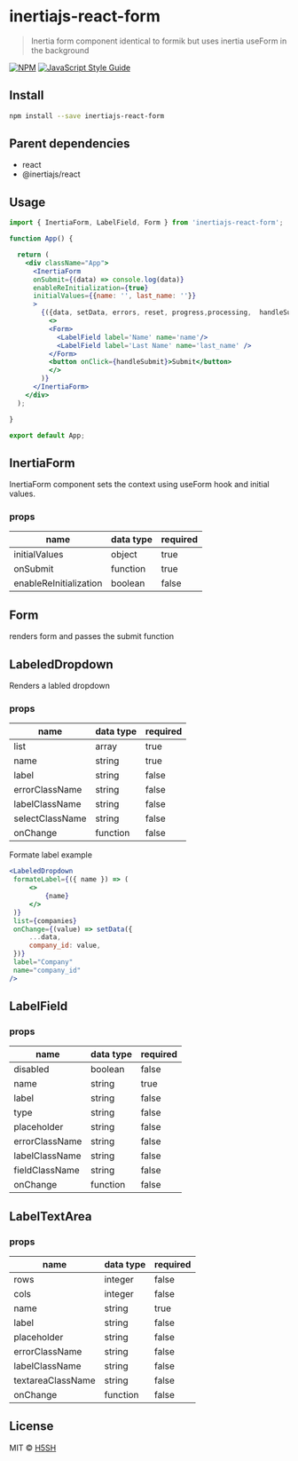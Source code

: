 # inertiajs-react-form

> Inertia form component identical to formik but uses inertia useForm in the background

[![NPM](https://img.shields.io/npm/v/inertiajs-react-form.svg)](https://www.npmjs.com/package/inertiajs-react-form) [![JavaScript Style Guide](https://img.shields.io/badge/code_style-standard-brightgreen.svg)](https://standardjs.com)

## Install

```bash
npm install --save inertiajs-react-form
```

## Parent dependencies

- react
- @inertiajs/react

## Usage

```jsx
import { InertiaForm, LabelField, Form } from 'inertiajs-react-form';

function App() {

  return (
    <div className="App">
      <InertiaForm
      onSubmit={(data) => console.log(data)}
      enableReInitialization={true}
      initialValues={{name: '', last_name: ''}}
      >
        {({data, setData, errors, reset, progress,processing,  handleSubmit})=> (
          <>
          <Form>
            <LabelField label='Name' name='name'/>
            <LabelField label='Last Name' name='last_name' />
          </Form>
          <button onClick={handleSubmit}>Submit</button>
          </>
        )}
      </InertiaForm>
    </div>
  );

}

export default App;
```

## InertiaForm

InertiaForm component sets the context using useForm hook and initial values.

### props

|         name         | data type | required |
|----------------------|-----------|----------|
|initialValues         |  object   |   true   |
|  onSubmit            | function  |   true   |
|enableReInitialization| boolean   |   false  |

## Form

renders form and passes the submit function

## LabeledDropdown

Renders a labled dropdown

### props

|         name       | data type | required |
|--------------------|-----------|----------|
|        list        |   array   |  true    |
|        name        |   string  |  true    |
|        label       |   string  |  false   |
|   errorClassName   |   string  |  false   |
|   labelClassName   |   string  |  false   |
|   selectClassName  |   string  |  false   |
|   onChange         | function  |  false   |

Formate label example

```jsx
<LabeledDropdown
 formateLabel={({ name }) => (
     <>
         {name}
     </>
 )}
 list={companies}
 onChange={(value) => setData({
     ...data,
     company_id: value,
 })}
 label="Company"
 name="company_id"
/>
```

## LabelField

### props

|         name       | data type | required |
|--------------------|-----------|----------|
|        disabled    |   boolean |  false   |
|        name        |   string  |  true    |
|        label       |   string  |  false   |
|        type        |   string  |  false   |
|     placeholder    |   string  |  false   |
|   errorClassName   |   string  |  false   |
|   labelClassName   |   string  |  false   |
|   fieldClassName   |   string  |  false   |
|   onChange         | function  |  false   |

## LabelTextArea

### props

|         name       | data type | required |
|--------------------|-----------|----------|
|        rows        |   integer |  false   |
|        cols        |   integer |  false   |
|        name        |   string  |  true    |
|        label       |   string  |  false   |
|     placeholder    |   string  |  false   |
|   errorClassName   |   string  |  false   |
|   labelClassName   |   string  |  false   |
|  textareaClassName |   string  |  false   |
|   onChange         | function  |  false   |

## License

MIT © [H5SH](https://github.com/H5SH)
